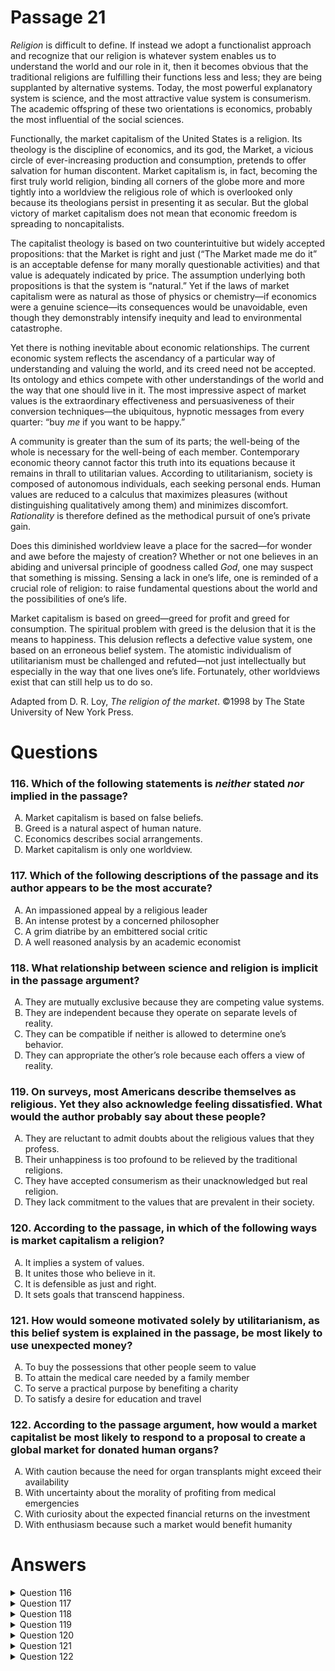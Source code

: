 # Passage 21
_Religion_ is difficult to define. If instead we adopt a functionalist approach and recognize that our religion is whatever system enables us to understand the world and our role in it, then it becomes obvious that the traditional religions are fulfilling their functions less and less; they are being supplanted by alternative systems. Today, the most powerful explanatory system is science, and the most attractive value system is consumerism. The academic offspring of these two orientations is economics, probably the most influential of the social sciences.

Functionally, the market capitalism of the United States is a religion. Its theology is the discipline of economics, and its god, the Market, a vicious circle of ever-increasing production and consumption, pretends to offer salvation for human discontent. Market capitalism is, in fact, becoming the first truly world religion, binding all corners of the globe more and more tightly into a worldview the religious role of which is overlooked only because its theologians persist in presenting it as secular. But the global victory of market capitalism does not mean that economic freedom is spreading to noncapitalists.

The capitalist theology is based on two counterintuitive but widely accepted propositions: that the Market is right and just (“The Market made me do it” is an acceptable defense for many morally questionable activities) and that value is adequately indicated by price. The assumption underlying both propositions is that the system is “natural.” Yet if the laws of market capitalism were as natural as those of physics or chemistry—if economics were a genuine science—its consequences would be unavoidable, even though they demonstrably intensify inequity and lead to environmental catastrophe.

Yet there is nothing inevitable about economic relationships. The current economic system reflects the ascendancy of a particular way of understanding and valuing the world, and its creed need not be accepted. Its ontology and ethics compete with other understandings of the world and the way that one should live in it. The most impressive aspect of market values is the extraordinary effectiveness and persuasiveness of their conversion techniques—the ubiquitous, hypnotic messages from every quarter: “buy _me_ if you want to be happy.”

A community is greater than the sum of its parts; the well-being of the whole is necessary for the well-being of each member. Contemporary economic theory cannot factor this truth into its equations because it remains in thrall to utilitarian values. According to utilitarianism, society is composed of autonomous individuals, each seeking personal ends. Human values are reduced to a calculus that maximizes pleasures (without distinguishing qualitatively among them) and minimizes discomfort. _Rationality_ is therefore defined as the methodical pursuit of one’s private gain.

Does this diminished worldview leave a place for the sacred—for wonder and awe before the majesty of creation? Whether or not one believes in an abiding and universal principle of goodness called _God_, one may suspect that something is missing. Sensing a lack in one’s life, one is reminded of a crucial role of religion: to raise fundamental questions about the world and the possibilities of one’s life.

Market capitalism is based on greed—greed for profit and greed for consumption. The spiritual problem with greed is the delusion that it is the means to happiness. This delusion reflects a defective value system, one based on an erroneous belief system. The atomistic individualism of utilitarianism must be challenged and refuted—not just intellectually but especially in the way that one lives one’s life. Fortunately, other worldviews exist that can still help us to do so.

Adapted from D. R. Loy, _The religion of the market_. ©1998 by The State University of New York Press.

# Questions
### 116. Which of the following statements is _neither_ stated _nor_ implied in the passage?
<ol type="A">
  <li>Market capitalism is based on false beliefs.</li>
  <li>Greed is a natural aspect of human nature.</li>
  <li>Economics describes social arrangements.</li>
  <li>Market capitalism is only one worldview.</li>
</ol>

### 117. Which of the following descriptions of the passage and its author appears to be the most accurate?
<ol type="A">
  <li>An impassioned appeal by a religious leader</li>
  <li>An intense protest by a concerned philosopher</li>
  <li>A grim diatribe by an embittered social critic</li>
  <li>A well reasoned analysis by an academic economist</li>
</ol>

### 118. What relationship between science and religion is implicit in the passage argument?
<ol type="A">
  <li>They are mutually exclusive because they are competing value systems.</li>
  <li>They are independent because they operate on separate levels of reality.</li>
  <li>They can be compatible if neither is allowed to determine one’s behavior.</li>
  <li>They can appropriate the other’s role because each offers a view of reality.</li>
</ol>

### 119. On surveys, most Americans describe themselves as religious. Yet they also acknowledge feeling dissatisfied. What would the author probably say about these people?
<ol type="A">
  <li>They are reluctant to admit doubts about the religious values that they profess.</li>
  <li>Their unhappiness is too profound to be relieved by the traditional religions.</li>
  <li>They have accepted consumerism as their unacknowledged but real religion.</li>
  <li>They lack commitment to the values that are prevalent in their society.</li>
</ol>

### 120. According to the passage, in which of the following ways is market capitalism a religion?
<ol type="A">
  <li>It implies a system of values.</li>
  <li>It unites those who believe in it.</li>
  <li>It is defensible as just and right.</li>
  <li>It sets goals that transcend happiness.</li>
</ol>

### 121. How would someone motivated solely by utilitarianism, as this belief system is explained in the passage, be most likely to use unexpected money?
<ol type="A">
  <li>To buy the possessions that other people seem to value</li>
  <li>To attain the medical care needed by a family member</li>
  <li>To serve a practical purpose by benefiting a charity</li>
  <li>To satisfy a desire for education and travel</li>
</ol>

### 122. According to the passage argument, how would a market capitalist be most likely to respond to a proposal to create a global market for donated human organs?
<ol type="A">
  <li>With caution because the need for organ transplants might exceed their availability</li>
  <li>With uncertainty about the morality of profiting from medical emergencies</li>
  <li>With curiosity about the expected financial returns on the investment</li>
  <li>With enthusiasm because such a market would benefit humanity</li>
</ol>

# Answers
<details>
  <summary>Question 116</summary>
  <b>The solution is B</b>: Greed is a natural aspect of human nature.

  <br><br>
  <b>Item Rationale:</b><br>
  This is a Comprehension question, which asks you to identify a statement that is neither made nor implied in the passage. It is easier to be certain about which statements are made than about which are implied, so you will want to be especially careful in ruling out implications.
  
  <br><br>
  <b>Option Rationale:</b><br>
  Option A: Market capitalism is based on false beliefs.
<br>
Incorrect. This statement is made in the passage: "Market capitalism is based on greed…the delusion that it is the means to happiness. This delusion reflects a defective value system, one based on an erroneous belief system" (final paragraph).
<br><br>
Option B: Greed is a natural aspect of human nature.
<br>
Correct. This point is neither stated nor implied in the passage.
<br><br>
Option C: Economics describes social arrangements.
<br>
Incorrect. "The current economic system reflects … a particular way of understanding and valuing the world," and "competes with other understandings of the world <i>and the way one should live in it</i>" (paragraph 4, emphasis added). This implies that economics indeed addresses social arrangements.
<br><br>
Option D: Market capitalism is only one worldview.
<br>
Incorrect. This is stated in the passage: "Fortunately, other worldviews exist …" (final paragraph).

</details>

<details>
  <summary>Question 117</summary>
  <b>The solution is B</b>: An intense protest by a concerned philosopher

  <br><br>
  <b>Item Rationale:</b><br>
  This is a Reasoning Within the Text question, which asks you to characterize the tone and the approach of the passage and its author.

  
  <br><br>
  <b>Option Rationale:</b><br>
  Option A: An impassioned appeal by a religious leader
<br>
Incorrect. A religious leader would be unlikely to say that "Religion is difficult to define" (first paragraph); he or she would also be unlikely to adopt a functional definition of religion. Furthermore, the final sentence of the passage, expressing a main point, is not particularly impassioned.
<br><br>
Option B: An intense protest by a concerned philosopher
<br>
Correct. The protest element is clear from paragraph 4 through the end of the passage. In the final paragraph, for instance, the author writes: “Market capitalism is based on greed—greed for profit and greed for consumption.” A philosopher would be likely to examine and interrogate the underlying principles of religions, science, consumerism, and economics. For instance, the author writes: “Sensing a lack in one’s life, one is reminded of a crucial role of religion: to raise fundamental questions about the world and the possibilities of one’s life (paragraph 6).
<br><br>
Option C: A grim diatribe by an embittered social critic
<br>
  Incorrect. The final sentence is not at all grim: "<i>Fortunately</i>, other worldviews exist…" (final paragraph).
<br><br>
Option D: A well reasoned analysis by an academic economist
<br>
Incorrect. It would be unlikely for an economist to call market capitalism a "religion"; it would also be unlikely for an economist to put forth the position described in the last two paragraphs, included the decrying of greed.

</details>

<details>
  <summary>Question 118</summary>
  <b>The solution is D</b>: They can appropriate the other’s role because each offers a view of reality.

  <br><br>
  <b>Item Rationale:</b><br>
  This is a Reasoning Within the Text question, which asks you to examine the relationship the author implies or creates between two important concepts in the passage.
  
  <br><br>
  <b>Option Rationale:</b><br>
  Option A: They are mutually exclusive because they are competing value systems.
<br>
Incorrect. That they are competing value systems doesn't imply that they are mutually exclusive. Furthermore, the author compares religion and science as explanatory systems, rather than as value systems.
<br><br>
Option B: They are independent because they operate on separate levels of reality.
<br>
Incorrect. The author indicates that both religion and science "[enable] us to understand the world and our role in it" (first paragraph).
<br><br>
Option C: They can be compatible if neither is allowed to determine one’s behavior.
<br>
Incorrect. This is not supported by the passage.
<br><br>
Option D: They can appropriate the other’s role because each offers a view of reality.
<br>
Correct. The author writes: "…traditional religions… are being supplanted by alternative systems" (first paragraph). The alternative system the author mentions is science, and science can supplant religion because science, like religion, "enables us to understand the world and our role in it" (first paragraph); it is an "explanatory system."

</details>

<details>
  <summary>Question 119</summary>
  <b>The solution is C</b>: They have accepted consumerism as their unacknowledged but real religion.

  <br><br>
  <b>Item Rationale:</b><br>
  This is a Reasoning Beyond the Text question because it provides information that goes beyond what is included in the passage, then asks you to assess how this information would affect passage arguments.
  
  <br><br>
  <b>Option Rationale:</b><br>
  Option A: They are reluctant to admit doubts about the religious values that they profess.
<br>
Incorrect. The author does not talk about people being reluctant to admit that they harbor religious doubt.
<br><br>
Option B: Their unhappiness is too profound to be relieved by the traditional religions.
<br>
Incorrect. The author does not make this claim.
<br><br>
Option C: They have accepted consumerism as their unacknowledged but real religion.
<br>
Correct. The author writes: "Functionally, the market capitalism of the United States is a religion.… ever-increasing production and consumption pretends to offer salvation for human discontent" (paragraph 2). The final paragraph indicates the failure of consumerism to provide such salvation (happiness, contentment, satisfaction).
<br><br>
Option D: They lack commitment to the values that are prevalent in their society.
<br>
Incorrect. The author would say just the opposite, that the prevalent values are those of consumers: "The current economic system reflects the ascendancy of a particular way of understanding and valuing the world" (paragraph 4). The author claims that people are committed to these consumerist values (note the word "ascendency"). The problem is that consumerism does not provide the promised satisfaction.

</details>

<details>
  <summary>Question 120</summary>
  <b>The solution is A</b>: It implies a system of values.

  <br><br>
  <b>Item Rationale:</b><br>
  This is a Comprehension question, which asks you to identify an unambiguous point made by the author in the text.
  
  <br><br>
  <b>Option Rationale:</b><br>
  Option A: It implies a system of values.
<br>
Correct. The author writes: "The current economic system reflects the ascendancy of a particular way of understanding and valuing the world, and its creed need not be accepted. Its ontology and ethics compete with other understandings of the world and the way that one should live in it” (paragraph 4). At various points in the passage, the author defines the values that he or she believes market capitalism promulgates (including that “value is adequately indicated by price,” in paragraph 3).
<br><br>
Option B: It unites those who believe in it.
<br>
Incorrect. There is nothing in the passage to support this option; in fact, the author says that contemporary economic theory is based on utilitarian values, in which case "society is composed of autonomous individuals" (paragraph 5), not united individuals.
<br><br>
Option C: It is defensible as just and right.
<br>
Incorrect. The author simply says market capitalism is "widely accepted" (paragraph 3); the rest of the passage suggest that it is not defensible.
<br><br>
Option D: It sets goals that transcend happiness.
<br>
Incorrect. Capitalism does not “transcend” happiness, in the author’s view; it promises happiness: "the most impressive aspect of market values…'buy <i>me</i> if you want to be happy'" (paragraph 4).

</details>

<details>
  <summary>Question 121</summary>
  <b>The solution is D</b>: To satisfy a desire for education and travel

  <br><br>
  <b>Item Rationale:</b><br>
  This is a Reasoning Beyond the Text question because it begins from passage information (the definition of utilitarianism, in this case) and asks you to apply this information to create a new scenario.
  
  <br><br>
  <b>Option Rationale:</b><br>
  Option A: To buy the possessions that other people seem to value
<br>
Incorrect. This does not capture the focus on "personal ends" (paragraph 5) that the author says is characteristic of utilitarianism.
<br><br>
Option B: To attain the medical care needed by a family member
<br>
Incorrect. This option overlooks the concern for "personal ends" (paragraph 5) that the author describes as characteristic of utilitarianism. Here, the medical care is needed "by a family member" and this option would mean that the person is thinking of what would benefit others.
<br><br>
Option C: To serve a practical purpose by benefiting a charity
<br>
Incorrect. Although this option refers to serving a “practical purpose,” and the author describes utilitarianism as having a focus on “rationality,” the author describes utilitarian rationality as still in thrall to personal desires, not altruism: “<i>Rationality</i> is therefore defined as the methodical pursuit of one’s private gain” (paragraph 5).
<br><br>
Option D: To satisfy a desire for education and travel
<br>
Correct. This option incorporates "seeking personal ends" and maximizing (or at least seeking) pleasure (paragraph 5).

</details>

<details>
  <summary>Question 122</summary>
  <b>The solution is C</b>: With curiosity about the expected financial returns on the investment

  <br><br>
  <b>Item Rationale:</b><br>
  This is a Reasoning Beyond the Text question, which asks you to apply passage arguments to make a prediction or inference about a situation not discussed in the passage.
  
  <br><br>
  <b>Option Rationale:</b><br>
  Option A: With caution because the need for organ transplants might exceed their availability
<br>
Incorrect. This option describes the market capitalist as expressing a purely practical concern; it does not convey the concern for personal gain (paragraph 5) or greed (final paragraph) associated by the author with market capitalism.
<br><br>
Option B: With uncertainty about the morality of profiting from medical emergencies
<br>
Incorrect. The author implies throughout the passage that questions of morality are not a central part of market capitalism. For instance, the author writes that “The Market made me do it” is an acceptable defense for many morally questionable activities and that value is adequately indicated by price (paragraph 3). Thus, a response dominated by moral concerns is not predicted by the passage.
<br><br>
Option C: With curiosity about the expected financial returns on the investment
<br>
Correct. This option captures both the emphasis on personal or private gain (paragraph 5) and the greed (final paragraph) associated by the author with market capitalism.
<br><br>
Option D: With enthusiasm because such a market would benefit humanity
<br>
Incorrect. The idea that a market capitalist would be primarily concerned with benefitting humanity contradicts the focus on personal or private gain that the author considers a hallmark of market capitalism (paragraph 5).

</details>
